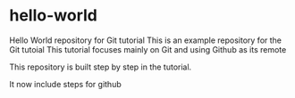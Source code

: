 # hello-world
Hello World repository for Git tutorial
This is an example repository for the Git tutoial
This tutorial focuses mainly on Git and using Github as its remote

This repository is built step by step in the tutorial.

It now include steps for github
